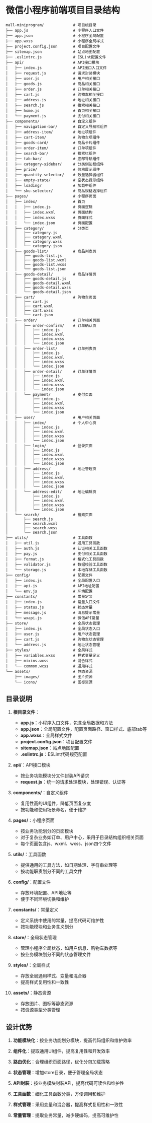 # 微信小程序前端项目目录结构

```
mall-miniprogram/             # 项目根目录
├── app.js                    # 小程序入口文件
├── app.json                  # 小程序全局配置
├── app.wxss                  # 小程序全局样式
├── project.config.json       # 项目配置文件
├── sitemap.json              # 站点地图配置
├── .eslintrc.js              # ESLint配置文件
├── api/                      # API接口模块
│   ├── index.js              # API接口入口文件
│   ├── request.js            # 请求封装模块
│   ├── user.js               # 用户相关接口
│   ├── goods.js              # 商品相关接口
│   ├── order.js              # 订单相关接口
│   ├── cart.js               # 购物车相关接口
│   ├── address.js            # 地址相关接口
│   ├── search.js             # 搜索相关接口
│   ├── home.js               # 首页相关接口
│   └── payment.js            # 支付相关接口
├── components/               # 自定义组件
│   ├── navigation-bar/       # 自定义导航栏组件
│   ├── address-item/         # 地址项组件
│   ├── cart-item/            # 购物车项组件
│   ├── goods-card/           # 商品卡片组件
│   ├── order-item/           # 订单项组件
│   ├── search-bar/           # 搜索栏组件
│   ├── tab-bar/              # 底部导航组件
│   ├── category-sidebar/     # 分类侧边栏组件
│   ├── price/                # 价格展示组件
│   ├── quantity-selector/    # 数量选择器组件
│   ├── empty-state/          # 空状态提示组件
│   ├── loading/              # 加载中组件
│   └── sku-selector/         # 商品规格选择组件
├── pages/                    # 小程序页面
│   ├── index/                # 首页
│   │   ├── index.js          # 页面逻辑
│   │   ├── index.wxml        # 页面结构
│   │   ├── index.wxss        # 页面样式
│   │   └── index.json        # 页面配置
│   ├── category/             # 分类页
│   │   ├── category.js
│   │   ├── category.wxml
│   │   ├── category.wxss
│   │   └── category.json
│   ├── goods-list/           # 商品列表页
│   │   ├── goods-list.js
│   │   ├── goods-list.wxml
│   │   ├── goods-list.wxss
│   │   └── goods-list.json
│   ├── goods-detail/         # 商品详情页
│   │   ├── goods-detail.js
│   │   ├── goods-detail.wxml
│   │   ├── goods-detail.wxss
│   │   └── goods-detail.json
│   ├── cart/                 # 购物车页面
│   │   ├── cart.js
│   │   ├── cart.wxml
│   │   ├── cart.wxss
│   │   └── cart.json
│   ├── order/                # 订单相关页面
│   │   ├── order-confirm/    # 订单确认页
│   │   │   ├── index.js
│   │   │   ├── index.wxml
│   │   │   ├── index.wxss
│   │   │   └── index.json
│   │   ├── order-list/       # 订单列表页
│   │   │   ├── index.js
│   │   │   ├── index.wxml
│   │   │   ├── index.wxss
│   │   │   └── index.json
│   │   ├── order-detail/     # 订单详情页
│   │   │   ├── index.js
│   │   │   ├── index.wxml
│   │   │   ├── index.wxss
│   │   │   └── index.json
│   │   └── payment/          # 支付页面
│   │       ├── index.js
│   │       ├── index.wxml
│   │       ├── index.wxss
│   │       └── index.json
│   ├── user/                 # 用户相关页面
│   │   ├── index/            # 个人中心页
│   │   │   ├── index.js
│   │   │   ├── index.wxml
│   │   │   ├── index.wxss
│   │   │   └── index.json
│   │   ├── login/            # 登录页面
│   │   │   ├── index.js
│   │   │   ├── index.wxml
│   │   │   ├── index.wxss
│   │   │   └── index.json
│   │   ├── address/          # 地址管理页
│   │   │   ├── index.js
│   │   │   ├── index.wxml
│   │   │   ├── index.wxss
│   │   │   └── index.json
│   │   └── address-edit/     # 地址编辑页
│   │       ├── index.js
│   │       ├── index.wxml
│   │       ├── index.wxss
│   │       └── index.json
│   └── search/               # 搜索页面
│       ├── search.js
│       ├── search.wxml
│       ├── search.wxss
│       └── search.json
├── utils/                    # 工具函数
│   ├── util.js               # 通用工具函数
│   ├── auth.js               # 认证相关工具函数
│   ├── pay.js                # 支付相关工具函数
│   ├── format.js             # 格式化工具函数
│   ├── validator.js          # 数据校验工具函数
│   └── storage.js            # 本地存储工具函数
├── config/                   # 配置文件
│   ├── index.js              # 全局配置入口
│   ├── api.js                # API地址配置
│   └── env.js                # 环境配置
├── constants/                # 常量定义
│   ├── index.js              # 常量入口文件
│   ├── status.js             # 状态常量
│   ├── message.js            # 消息提示常量
│   └── wxapi.js              # 微信API常量
├── store/                    # 全局状态管理
│   ├── index.js              # 全局状态入口
│   ├── user.js               # 用户状态管理
│   ├── cart.js               # 购物车状态管理
│   └── address.js            # 地址状态管理
├── styles/                   # 全局样式
│   ├── variables.wxss        # 样式变量定义
│   ├── mixins.wxss           # 混合样式
│   └── common.wxss           # 通用样式
└── assets/                   # 静态资源
    ├── images/               # 图片资源
    └── icons/                # 图标资源
```

## 目录说明

1. **根目录文件**：
   - **app.js**：小程序入口文件，包含全局数据和方法
   - **app.json**：全局配置文件，配置页面路径、窗口样式、底部tab等
   - **app.wxss**：全局样式文件
   - **project.config.json**：项目配置文件
   - **sitemap.json**：站点地图配置
   - **.eslintrc.js**：ESLint代码规范配置

2. **api/**：API接口模块
   - 按业务功能模块分文件封装API请求
   - **request.js**：统一的请求处理模块，处理错误、认证等

3. **components/**：自定义组件
   - 复用性高的UI组件，降低页面复杂度
   - 按功能和使用场景命名，便于维护

4. **pages/**：小程序页面
   - 按业务功能划分的页面模块
   - 对于复杂业务如订单、用户中心，采用子目录结构组织相关页面
   - 每个页面包含js、wxml、wxss、json四个文件

5. **utils/**：工具函数
   - 提供通用的工具方法，如日期处理、字符串处理等
   - 按功能职责划分不同的工具文件

6. **config/**：配置文件
   - 存放环境配置、API地址等
   - 便于不同环境切换和维护

7. **constants/**：常量定义
   - 定义系统中使用的常量，提高代码可维护性
   - 按功能模块和业务含义划分

8. **store/**：全局状态管理
   - 管理小程序全局状态，如用户信息、购物车数据等
   - 按业务模块划分不同的状态管理文件

9. **styles/**：全局样式
   - 存放全局通用样式、变量和混合器
   - 提高样式复用性和一致性

10. **assets/**：静态资源
    - 存放图片、图标等静态资源
    - 按资源类型分类管理

## 设计优势

1. **功能模块化**：按业务功能划分模块，提高代码组织和维护效率

2. **组件化**：提取通用UI组件，提高复用性和开发效率

3. **路由优化**：合理组织页面路径，优化分包加载策略

4. **状态管理**：增加store目录，便于管理全局状态

5. **API封装**：按业务模块封装API，提高代码可读性和维护性

6. **工具函数**：细化工具函数分类，方便调用和维护

7. **样式管理**：采用变量和混合器，提高样式复用性和一致性

8. **常量管理**：提取业务常量，减少硬编码，提高可维护性 